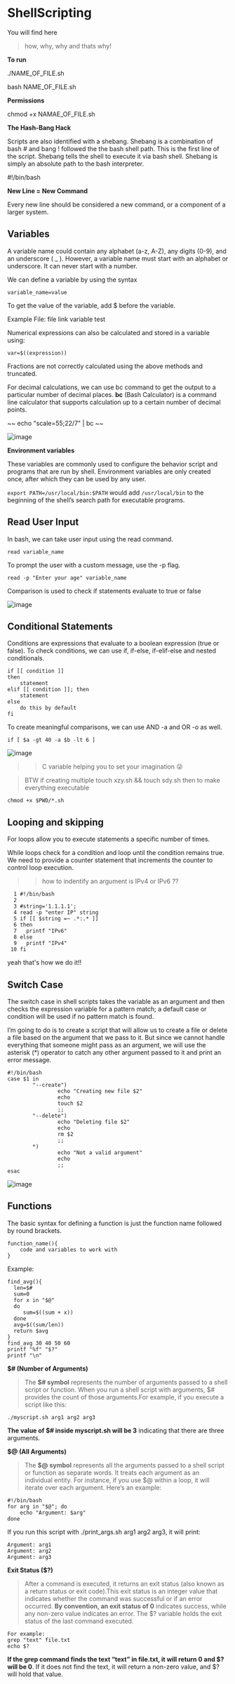 # ShellScripting
You will find here 
> how, why, why and thats why!

**To run** 

./NAME_OF_FILE.sh

bash NAME_OF_FILE.sh

**Permissions**

chmod +x NAMAE_OF_FILE.sh

**The Hash-Bang Hack**

Scripts are also identified with a shebang. Shebang is a combination of bash # and bang !  followed the the bash shell path. This is the first line of the script. Shebang tells the shell to execute it via bash shell. Shebang is simply an absolute path to the bash interpreter.

#!/bin/bash

**New Line = New Command**

Every new line should be considered a new command, or a component of a larger system.

## Variables 

A variable name could contain any alphabet (a-z, A-Z), any digits (0-9), and an underscore ( _ ). However, a variable name must start with an alphabet or underscore. It can never start with a number.

We can define a variable by using the syntax 

``` variable_name=value ```

To get the value of the variable, add $ before the variable.

Example File: file link variable test

Numerical expressions can also be calculated and stored in a variable using:

``` var=$((expression)) ```

Fractions are not correctly calculated using the above methods and truncated.

For decimal calculations, we can use bc command to get the output to a particular number of decimal places. **bc** (Bash Calculator) is a command line calculator that supports calculation up to a certain number of decimal points.

~~ echo "scale=55;22/7" | bc ~~

![image](https://github.com/SomeshRao007/ShellScripting/assets/111784343/0e8a42cb-f0a2-4e3e-b5b5-c99110995a4e)


**Environment variables**

These variables are commonly used to configure the behavior script and programs that are run by shell. Environment variables are only created once, after which they can be used by any user.

`export PATH=/usr/local/bin:$PATH` would add `/usr/local/bin` to the beginning of the shell’s search path for executable programs.


## Read User Input 

In bash, we can take user input using the read command.

```read variable_name```

To prompt the user with a custom message, use the -p flag.

```read -p "Enter your age" variable_name```

Comparison is used to check if statements evaluate to true or false

![image](https://github.com/SomeshRao007/ShellScripting/assets/111784343/c1b512c0-6b0c-49f0-b9c7-225af9526bbc)

## Conditional Statements

Conditions are expressions that evaluate to a boolean expression (true or false). To check conditions, we can use if, if-else, if-elif-else and nested conditionals.

```
if [[ condition ]]
then
	statement
elif [[ condition ]]; then
	statement 
else
	do this by default
fi
```

To create meaningful comparisons, we can use AND -a and OR -o as well.

```if [ $a -gt 40 -a $b -lt 6 ]```

![image](https://github.com/SomeshRao007/ShellScripting/assets/111784343/9be84ad2-990c-4efb-b8ea-68e75b2e178c)

>> C variable helping you to set your imagination 😜

>BTW if creating multiple touch xzy.sh && touch sdy.sh then to make everything executable  

```chmod +x $PWD/*.sh```

## Looping and skipping
For loops allow you to execute statements a specific number of times.

While loops check for a condition and loop until the condition remains true. We need to provide a counter statement that increments the counter to control loop execution.

>> how to indentify an argument is IPv4 or IPv6 ??

```
  1 #!/bin/bash
  2 
  3 #string='1.1.1.1';
  4 read -p "enter IP" string
  5 if [[ $string =~ .*:.* ]]
  6 then
  7   printf "IPv6"
  8 else
  9   printf "IPv4"
 10 fi
```

yeah that's how we do it!!


## Switch Case

The switch case in shell scripts takes the variable as an argument and then checks the expression variable for a pattern match; a default case or condition will be used if no pattern match is found. 

I’m going to do is to create a script that will allow us to create a file or delete a file based on the argument that we pass to it. But since we cannot handle everything that someone might pass as an argument, we will use the asterisk (*) operator to catch any other argument passed to it and print an error message.


```
#!/bin/bash
case $1 in
        "--create")
                echo "Creating new file $2"
                echo
                touch $2
                ;;
        "--delete")
                echo "Deleting file $2"
                echo
                rm $2
                ;;
        *)
                echo "Not a valid argument"
                echo
                ;;
esac
```


![image](https://github.com/SomeshRao007/ShellScripting/assets/111784343/c463ae9c-54fa-4172-9a4e-3f0864ec5902)


## Functions

The basic syntax for defining a function is just the function name followed by round brackets. 

```
function_name(){
    code and variables to work with
}
```
Example: 

~~~
find_avg(){ 
  len=$#
  sum=0
  for x in "$@"
  do
     sum=$((sum + x))
  done
  avg=$((sum/len))
  return $avg
}
find_avg 30 40 50 60
printf "%f" "$?"
printf "\n"
~~~


**$# (Number of Arguments)**
>The **$# symbol** represents the number of arguments passed to a shell script or function. When you run a shell script with arguments, $# provides the count of those arguments.For example, if you execute a script like this:

```./myscript.sh arg1 arg2 arg3```

**The value of $# inside myscript.sh will be 3** indicating that there are three arguments.

**$@ (All Arguments)** 
>The **$@ symbol** represents all the arguments passed to a shell script or function as separate words. It treats each argument as an individual entity. For instance, if you use $@ within a loop, it will iterate over each argument. Here’s an example:

```
#!/bin/bash
for arg in "$@"; do
    echo "Argument: $arg"
done
```

If you run this script with ./print_args.sh arg1 arg2 arg3, it will print:

```
Argument: arg1
Argument: arg2
Argument: arg3
```

**Exit Status ($?)**
>After a command is executed, it returns an exit status (also known as a return status or exit code).This exit status is an integer value that indicates whether the command was successful or if an error occurred. **By convention, an exit status of 0** indicates success, while any non-zero value indicates an error. The $? variable holds the exit status of the last command executed.

~~~
For example:
grep "text" file.txt
echo $?
~~~

**If the grep command finds the text “text” in file.txt, it will return 0 and $? will be 0**. If it does not find the text, it will return a non-zero value, and $? will hold that value.
